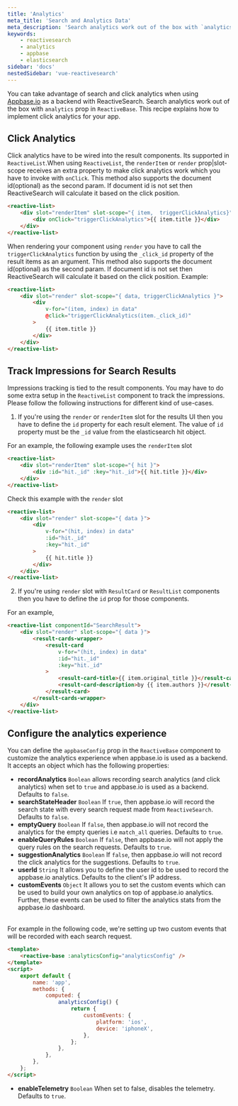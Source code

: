 ```yaml
---
title: 'Analytics'
meta_title: 'Search and Analytics Data'
meta_description: 'Search analytics work out of the box with `analytics` prop in `ReactiveBase`.'
keywords:
    - reactivesearch
    - analytics
    - appbase
    - elasticsearch
sidebar: 'docs'
nestedSidebar: 'vue-reactivesearch'
---
```


You can take advantage of search and click analytics when using [Appbase.io](https://appbase.io) as a backend with ReactiveSearch. Search analytics work out of the box with `analytics` prop in `ReactiveBase`. This recipe explains how to implement click analytics for your app.

## Click Analytics

Click analytics have to be wired into the result components. Its supported in `ReactiveList`.When using `ReactiveList`, the `renderItem` or `render` prop|slot-scope receives an extra property to make click analytics work which you have to invoke with `onClick`. This method also supports the document id(optional) as the second param. If document id is not set then ReactiveSearch will calculate it based on the click position.

```html
<reactive-list>
    <div slot="renderItem" slot-scope="{ item,  triggerClickAnalytics}">
        <div onClick="triggerClickAnalytics">{{ item.title }}</div>
    </div>
</reactive-list>
```

When rendering your component using `render` you have to call the `triggerClickAnalytics` function by using the `_click_id` property of the result items as an argument. This method also supports the document id(optional) as the second param. If document id is not set then ReactiveSearch will calculate it based on the click position. Example:


```html
<reactive-list>
    <div slot="render" slot-scope="{ data, triggerClickAnalytics }">
        <div
            v-for="(item, index) in data"
            @click="triggerClickAnalytics(item._click_id)"
        >
            {{ item.title }}
        </div>
    </div>
</reactive-list>
```

## Track Impressions for Search Results

Impressions tracking is tied to the result components. You may have to do some extra setup in the `ReactiveList` component to track the impressions. Please follow the following instructions for different kind of use-cases.

1. If you're using the `render` or `renderItem` slot for the results UI then you have to define the `id` property for each result element. The value of `id` property must be the `_id` value from the elasticsearch hit object.

For an example, the following example uses the `renderItem` slot
```html
<reactive-list>
    <div slot="renderItem" slot-scope="{ hit }">
        <div :id="hit._id" :key="hit._id">{{ hit.title }}</div>
    </div>
</reactive-list>
```

Check this example with the `render` slot

```html
<reactive-list>
    <div slot="render" slot-scope="{ data }">
        <div
            v-for="(hit, index) in data"
            :id="hit._id"
            :key="hit._id"
        >
            {{ hit.title }}
        </div>
    </div>
</reactive-list>
```

2. If you're using `render` slot with `ResultCard` or `ResultList` components then you have to define the `id` prop for those components.

For an example,

```html
<reactive-list componentId="SearchResult">
    <div slot="render" slot-scope="{ data }">
        <result-cards-wrapper>
            <result-card
                v-for="(hit, index) in data"
                :id="hit._id"
                :key="hit._id"
            >
                <result-card-title>{{ item.original_title }}</result-card-title>
                <result-card-description>by {{ item.authors }}</result-card-description>
            </result-card>
        </result-cards-wrapper>
    </div>
</reactive-list>
```

## Configure the analytics experience
You can define the `appbaseConfig` prop in the `ReactiveBase` component to customize the analytics experience when appbase.io is used as a backend. It accepts an object which has the following properties:
- **recordAnalytics** `Boolean` allows recording search analytics (and click analytics) when set to `true` and appbase.io is used as a backend. Defaults to `false`.
- **searchStateHeader** `Boolean` If `true`, then appbase.io will record the search state with every search request made from `ReactiveSearch`. Defaults to `false`.
- **emptyQuery** `Boolean` If `false`, then appbase.io will not record the analytics for the empty queries i.e `match_all` queries. Defaults to `true`.
- **enableQueryRules** `Boolean` If `false`, then appbase.io will not apply the query rules on the search requests. Defaults to `true`.
- **suggestionAnalytics** `Boolean` If `false`, then appbase.io will not record the click analytics for the suggestions. Defaults to `true`.
- **userId** `String` It allows you to define the user id to be used to record the appbase.io analytics. Defaults to the client's IP address.
- **customEvents** `Object` It allows you to set the custom events which can be used to build your own analytics on top of appbase.io analytics. Further, these events can be used to filter the analytics stats from the appbase.io dashboard.
<br/>
For example in the following code, we're setting up two custom events that will be recorded with each search request.

```html
<template>
	<reactive-base :analyticsConfig="analyticsConfig" />
</template>
<script>
	export default {
		name: 'app',
		methods: {
			computed: {
				analyticsConfig() {
					return {
						customEvents: {
							platform: 'ios',
							device: 'iphoneX',
						},
					};
				},
			},
		},
	};
</script>
```

- **enableTelemetry** `Boolean` When set to false, disables the telemetry. Defaults to `true`.